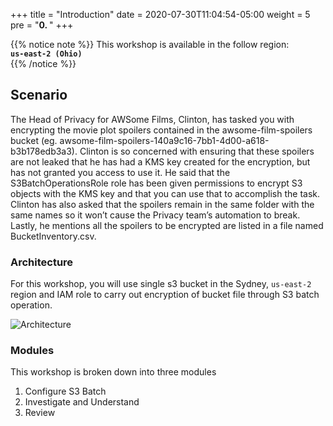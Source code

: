 +++
title = "Introduction"
date = 2020-07-30T11:04:54-05:00
weight = 5
pre = "<b>0. </b>"
+++

{{% notice note %}}
This workshop is available in the follow region:   
**`us-east-2 (Ohio)`**  
{{% /notice %}}

## Scenario

The Head of Privacy for AWSome Films, Clinton, has tasked you with encrypting the movie plot spoilers contained in the awsome-film-spoilers bucket (eg. awsome-film-spoilers-140a9c16-7bb1-4d00-a618-b3b178edb3a3). Clinton is so concerned with ensuring that these spoilers are not leaked that he has had a KMS key created for the encryption, but has not granted you access to use it. He said that the S3BatchOperationsRole role has been given permissions to encrypt S3 objects with the KMS key and that you can use that to accomplish the task. Clinton has also asked that the spoilers remain in the same folder with the same names so it won’t cause the Privacy team’s automation to break. Lastly, he mentions all the spoilers to be encrypted are listed in a file named BucketInventory.csv.

### Architecture

For this workshop, you will use single s3 bucket in the Sydney, `us-east-2` region and IAM role to carry out encryption of bucket file through S3 batch operation. 

![Architecture](/images/03-arch.png "Workload Architecture")

### Modules
This workshop is broken down into three modules

1. Configure S3 Batch
2. Investigate and Understand
3. Review